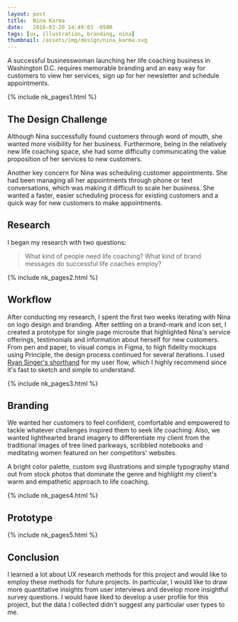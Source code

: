 ```yaml
---
layout: post
title:  Nina Karma
date:   2018-03-20 14:49:03 -0500 
tags: [ux, illustration, branding, nina]
thumbnail: /assets/img/design/nina_karma.svg
---
```


A successful businesswoman launching her life coaching business in Washington D.C. requires memorable branding and an easy way for customers to view her services, sign up for her newsletter and schedule appointments. 

{% include nk_pages1.html %}

## The Design Challenge
Although Nina successfully found customers through word of mouth, she wanted more visibility for her business. Furthermore, being in the relatively new life coaching space, she had some difficulty communicating the value proposition of her services to new customers.

Another key concern for Nina was scheduling customer appointments. She had been managing all her appointments through phone or text conversations, which was making it difficult to scale her business. She wanted a faster, easier scheduling process for existing customers and a quick way for new customers to make appointments.

## Research
I began my research with two questions: 

> What kind of people need life coaching?
> What kind of brand messages do successful life coaches employ?

{% include nk_pages2.html %}

## Workflow

After conducting my research, I spent the first two weeks iterating with Nina on logo design and branding. After settling on a brand-mark and icon set, I created a prototype for single page microsite that highlighted Nina's service offerings, testimonials and information about herself for new customers. From pen and paper, to visual comps in Figma, to high fidelity mockups using Principle, the design process continued for several iterations. I used [Ryan Singer's shorthand](https://signalvnoise.com/posts/1926-a-shorthand-for-designing-ui-flows) for my user flow, which I highly recommend since it's fast to sketch and simple to understand. 

{% include nk_pages3.html %}

## Branding

We wanted her customers to feel confident, comfortable and empowered to tackle whatever challenges inspired them to seek life coaching. Also, we wanted lighthearted brand imagery to differentiate my client from the traditional images of tree lined parkways, scribbled notebooks and meditating women featured on her competitors' websites. 

A bright color palette, custom svg illustrations and simple typography stand out from stock photos that dominate the genre and highlight my client's warm and empathetic approach to life coaching.

{% include nk_pages4.html %}

## Prototype

{% include nk_pages5.html %}

## Conclusion
I learned a lot about UX research methods for this project and would like to employ these methods for future projects.  In particular, I would like to draw more quantitative insights from user interviews and develop more insightful survey questions. I would have liked to develop a user profile for this project, but the data I collected didn't suggest any particular user types to me.
